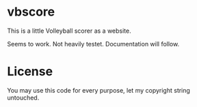 # vbscore

This is a little Volleyball scorer as a website.

Seems to work. Not heavily testet. Documentation will follow.

# License

You may use this code for every purpose, let my copyright string untouched.
